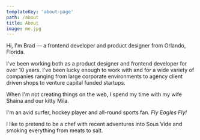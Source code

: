 ```yaml
---
templateKey: 'about-page'
path: /about
title: About
image: me.jpg
---
```


Hi, I'm Brad — a frontend developer and product designer from Orlando, Florida.

I've been working both as a product designer and frontend developer for over 10 years. I've been lucky enough to work with and for a wide variety of companies ranging from large corporate environments to agency client driven shops to venture capital funded startups.

When I'm not creating things on the web, I spend my time with my wife Shaina and our kitty Mila.

I'm an avid surfer, hockey player and all-round sports fan. _Fly Eagles Fly!_

I like to pretend to be a chef with recent adventures into Sous Vide and smoking everything from meats to salt.
